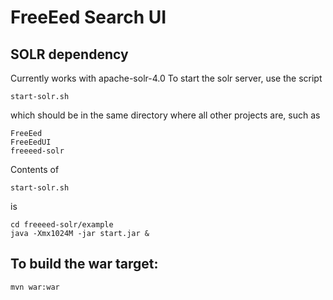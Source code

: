 # FreeEed Search UI

## SOLR dependency

Currently works with apache-solr-4.0
To start the solr server, use the script 

    start-solr.sh
    
which should be in the same directory where all other projects are, such as

    FreeEed
    FreeEedUI
    freeeed-solr
    
Contents of

    start-solr.sh
       
is

    cd freeeed-solr/example
    java -Xmx1024M -jar start.jar &
         
## To build the war target:

    mvn war:war
